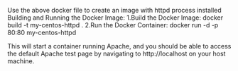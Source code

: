 Use the above docker file to create an image with httpd process installed
Building and Running the Docker Image:
1.Build the Docker Image:
docker build -t my-centos-httpd .
2.Run the Docker Container:
docker run -d -p 80:80 my-centos-httpd


This will start a container running Apache, and you should be able to access the default Apache test page by navigating to http://localhost on your host machine.
